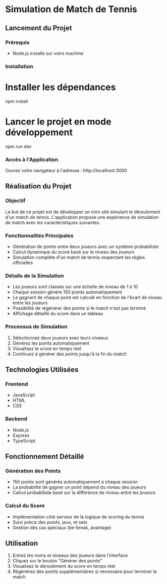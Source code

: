 # Simulation de Match de Tennis

## Lancement du Projet

### Prérequis
* Node.js installé sur votre machine

### Installation
# Installer les dépendances
npm install

# Lancer le projet en mode développement
npm run dev

### Accès à l'Application
Ouvrez votre navigateur à l'adresse : http://localhost:3000

## Réalisation du Projet

### Objectif
Le but de ce projet est de développer un mini-site simulant le déroulement d'un match de tennis. L'application propose une expérience de simulation de match avec les caractéristiques suivantes.

### Fonctionnalités Principales
* Génération de points entre deux joueurs avec un système probabiliste
* Calcul dynamique du score basé sur le niveau des joueurs
* Simulation complète d'un match de tennis respectant les règles officielles

### Détails de la Simulation
* Les joueurs sont classés sur une échelle de niveau de 1 à 10
* Chaque session génère 150 points automatiquement
* Le gagnant de chaque point est calculé en fonction de l'écart de niveau entre les joueurs
* Possibilité de régénérer des points si le match n'est pas terminé
* Affichage détaillé du score dans un tableau

### Processus de Simulation
1. Sélectionnez deux joueurs avec leurs niveaux
2. Générez les points automatiquement
3. Visualisez le score en temps réel
4. Continuez à générer des points jusqu'à la fin du match

## Technologies Utilisées

### Frontend
* JavaScript
* HTML
* CSS

### Backend
* Node.js
* Express
* TypeScript

## Fonctionnement Détaillé

### Génération des Points
* 150 points sont générés automatiquement à chaque session
* La probabilité de gagner un point dépend du niveau des joueurs
* Calcul probabiliste basé sur la différence de niveau entre les joueurs

### Calcul du Score
* Implémentation côté serveur de la logique de scoring du tennis
* Suivi précis des points, jeux, et sets
* Gestion des cas spéciaux (tie-break, avantage)

## Utilisation
1. Entrez les noms et niveaux des joueurs dans l'interface
2. Cliquez sur le bouton "Générer des points"
3. Visualisez le déroulement du score en temps réel
4. Régénérez des points supplémentaires si nécessaire pour terminer le match

